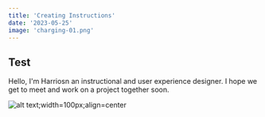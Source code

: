 ```yaml
---
title: 'Creating Instructions'
date: '2023-05-25'
image: 'charging-01.png'
---
```


## Test

Hello, I'm Harriosn an instructional and user experience designer. I hope we get to meet and work on a project together soon.

![alt text;width=100px;align=center](https://hgiven.github.io/portfolio/images/charging-01.png)
